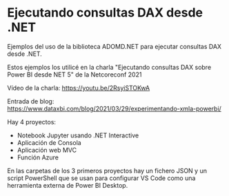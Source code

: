 # Ejecutando consultas DAX desde .NET

Ejemplos del uso de la biblioteca ADOMD.NET para ejecutar consultas DAX desde .NET.

Estos ejemplos los utilicé en la charla "Ejecutando consultas DAX sobre Power BI desde NET 5" de la Netcoreconf 2021

Vídeo de la charla: https://youtu.be/2RsyiSTOKwA

Entrada de blog: https://www.dataxbi.com/blog/2021/03/29/experimentando-xmla-powerbi/


Hay 4 proyectos:
- Notebook Jupyter usando .NET Interactive
- Aplicación de Consola
- Aplicación web MVC
- Función Azure

En las carpetas de los 3 primeros proyectos hay un fichero JSON y un script PowerShell que se usan para configurar VS Code como una herramienta externa de Power BI Desktop. 

